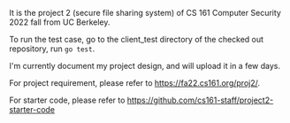 It is the project 2 (secure file sharing system) of CS 161 Computer Security 2022 fall from UC Berkeley.

To run the test case, go to the client_test directory of the checked out repository, run `go test`.

I'm currently document my project design, and will upload it in a few days.

For project requirement, please refer to https://fa22.cs161.org/proj2/.

For starter code, please refer to https://github.com/cs161-staff/project2-starter-code

